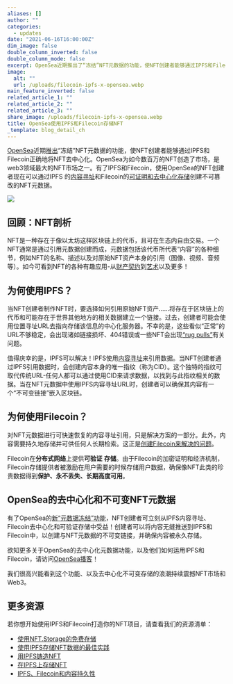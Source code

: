 ```yaml
---
aliases: []
author: ""
categories:
  - updates
date: "2021-06-16T16:00:00Z"
dim_image: false
double_column_inverted: false
double_column_mode: false
excerpt: OpenSea近期推出了“冻结”NFT元数据的功能，使NFT创建者能够通过IPFS和Filecoin正确地将NFT去中心化。
image:
  alt: ""
  url: /uploads/filecoin-ipfs-x-opensea.webp
main_feature_inverted: false
related_article_1: ""
related_article_2: ""
related_article_3: ""
share_image: /uploads/filecoin-ipfs-x-opensea.webp
title: OpenSea使用IPFS和Filecoin存储NFT
_template: blog_detail_ch
---
```


[OpenSea](https://opensea.io/)近期[推出](https://opensea.io/blog/announcements/decentralizing-nft-metadata-on-opensea/)“冻结”NFT元数据的功能，使NFT创建者能够通过IPFS和Filecoin正确地将NFT去中心化。OpenSea为如今数百万的NFT创造了市场，是web3领域最大的NFT市场之一。有了IPFS和Filecoin，使用OpenSea的NFT创建者现在可以通过IPFS 的[内容寻址](https://blog.ipfs.tech/2021-04-05-storing-nfts-on-ipfs/)和Filecoin的[可证明和去中心化存储](https://blog.ipfs.tech/2021-06-03-ipfs-filecoin-content-persistence/)创建不可篡改的NFT元数据。

![](/uploads/screen-shot-2021-06-17-at-1-38-49-pm.webp)

## **回顾：NFT剖析**

NFT是一种存在于像以太坊这样区块链上的代币，且可在生态内自由交易。一个NFT通常是通过引用元数据创建而成，元数据包括该代币所代表“内容”的各种细节，例如NFT的名称、描述以及对原始NFT资产本身的引用（图像、视频、音频等）。如今可看到NFT的各种有趣应用-从[财产契约](https://www.theverge.com/2021/4/16/22388177/nft-house-real-estate-opensea-thousand-oaks-california)到[艺术](https://ipfsgateway.makersplace.com/ipfs/QmXkxpwAHCtDXbbZHUwqtFucG1RMS6T87vi1CdvadfL7qA)以及更多！

## **为何使用IPFS？**

当NFT创建者制作NFT时，要选择如何引用原始NFT资产……将存在于区块链上的代币和可能存在于世界其他地方的相关数据建立一个链接。过去，创建者可能会使用位置寻址URL去指向存储该信息的中心化服务器。不幸的是，这些看似“正常”的URL不够稳定，会出现诸如链接损坏、404错误或一些NFT会出现[“rug pulls”](https://twitter.com/neitherconfirm/status/1369285946198396928?lang=en)有关问题。

值得庆幸的是，IPFS可以解决！IPFS使用[内容寻址](https://blog.ipfs.tech/2021-04-05-storing-nfts-on-ipfs/)来引用数据。当NFT创建者通过IPFS引用数据时，会创建内容本身的唯一指纹（称为CID）。这个独特的指纹可取代传统URL-任何人都可以通过使用CID来请求数据，以找到与此指纹相关的数据。当在NFT元数据中使用IPFS内容寻址URL时，创建者可以确保其内容有一个“不可变链接”嵌入区块链。

## **为何使用Filecoin？**

对NFT元数据进行可快速恢复的内容寻址引用，只是解决方案的一部分。此外，内容需要持久地存储并可供任何人长期检索。这正是[创建Filecoin来解决的问题](https://blog.ipfs.tech/2021-06-03-ipfs-filecoin-content-persistence/)。

Filecoin在**分布式网络**上提供**可验证** **存储**。由于Filecoin的加密证明和经济机制，Filecoin存储提供者被激励在用户需要的时候存储用户数据，确保像NFT此类的珍贵数据得到**保护、永不丢失、长期高度可用**。

## **OpenSea的去中心化和不可变NFT元数据**

有了OpenSea的[新“元数据冻结”功能](https://opensea.io/blog/announcements/decentralizing-nft-metadata-on-opensea/)，NFT创建者可立刻从IPFS内容寻址、Filecoin去中心化和可验证存储中受益！创建者可以将内容无缝推送到IPFS和Filecoin中，以创建与NFT元数据的不可变链接，并确保内容被永久存储。

欲知更多关于OpenSea的去中心化元数据功能，以及他们如何运用IPFS和Filecoin，请访问[OpenSea播客](https://opensea.io/blog)！

我们很高兴能看到这个功能、以及去中心化不可变存储的浪潮持续震撼NFT市场和Web3。

## **更多资源**

若你想开始使用IPFS和Filecoin打造你的NFT项目，请查看我们的资源清单：

- [使用NFT.Storage的免费存储](https://nft.storage)
- [使用IPFS存储NFT数据的最佳实践](https://docs.ipfs.tech/how-to/best-practices-for-nft-data/#types-of-ipfs-links-and-when-to-use-them)
- [用IPFS铸造NFT](https://ipfs.us4.list-manage.com/track/click?u=25473244c7d18b897f5a1ff6b&id=bcae62b60f&e=7fccf7a909)
- [在IPFS上存储NFT](https://blog.ipfs.tech/2021-04-05-storing-nfts-on-ipfs/)
- [IPFS、Filecoin和内容持久性](https://blog.ipfs.tech/2021-06-03-ipfs-filecoin-content-persistence/)
